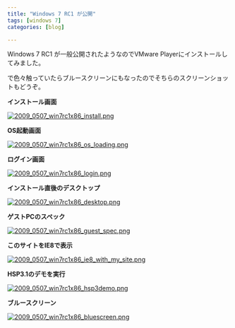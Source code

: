 ```yaml
---
title: "Windows 7 RC1 が公開"
tags: [windows 7]
categories: [blog]

---
```


Windows 7 RC1 が一般公開されたようなのでVMware Playerにインストールしてみました。

で色々触っていたらブルースクリーンにもなったのでそちらのスクリーンショットもどうぞ。

**インストール画面**

<a href="http://www.sharkpp.net/public/images/2009_0507_win7rc1x86_install.png"          rel="lytebox#win7rc1x86" title="2009_0507_win7rc1x86_install.png"          ><img src="http://www.sharkpp.net/public/images/2009_0507_win7rc1x86_install_s.jpg"           alt="2009_0507_win7rc1x86_install.png" /></a>

**OS起動画面**

<a href="http://www.sharkpp.net/public/images/2009_0507_win7rc1x86_os_loading.png"       rel="lytebox#win7rc1x86" title="2009_0507_win7rc1x86_os_loading.png"       ><img src="http://www.sharkpp.net/public/images/2009_0507_win7rc1x86_os_loading_s.jpg"        alt="2009_0507_win7rc1x86_os_loading.png" /></a>

**ログイン画面**

<a href="http://www.sharkpp.net/public/images/2009_0507_win7rc1x86_login.png"            rel="lytebox#win7rc1x86" title="2009_0507_win7rc1x86_login.png"            ><img src="http://www.sharkpp.net/public/images/2009_0507_win7rc1x86_login_s.jpg"             alt="2009_0507_win7rc1x86_login.png" /></a>

**インストール直後のデスクトップ**

<a href="http://www.sharkpp.net/public/images/2009_0507_win7rc1x86_desktop.png"          rel="lytebox#win7rc1x86" title="2009_0507_win7rc1x86_desktop.png"          ><img src="http://www.sharkpp.net/public/images/2009_0507_win7rc1x86_desktop_s.jpg"           alt="2009_0507_win7rc1x86_desktop.png" /></a>

**ゲストPCのスペック**

<a href="http://www.sharkpp.net/public/images/2009_0507_win7rc1x86_guest_spec.png"       rel="lytebox#win7rc1x86" title="2009_0507_win7rc1x86_guest_spec.png"       ><img src="http://www.sharkpp.net/public/images/2009_0507_win7rc1x86_guest_spec_s.jpg"        alt="2009_0507_win7rc1x86_guest_spec.png" /></a>

**このサイトをIE8で表示**

<a href="http://www.sharkpp.net/public/images/2009_0507_win7rc1x86_ie8_with_my_site.png" rel="lytebox#win7rc1x86" title="2009_0507_win7rc1x86_ie8_with_my_site.png" ><img src="http://www.sharkpp.net/public/images/2009_0507_win7rc1x86_ie8_with_my_site_s.jpg"  alt="2009_0507_win7rc1x86_ie8_with_my_site.png" /></a>

**HSP3.1のデモを実行**

<a href="http://www.sharkpp.net/public/images/2009_0507_win7rc1x86_hsp3demo.png"         rel="lytebox#win7rc1x86" title="2009_0507_win7rc1x86_hsp3demo.png"         ><img src="http://www.sharkpp.net/public/images/2009_0507_win7rc1x86_hsp3demo_s.jpg"          alt="2009_0507_win7rc1x86_hsp3demo.png" /></a>

**ブルースクリーン**

<a href="http://www.sharkpp.net/public/images/2009_0507_win7rc1x86_bluescreen.png"       rel="lytebox#win7rc1x86" title="2009_0507_win7rc1x86_bluescreen.png"       ><img src="http://www.sharkpp.net/public/images/2009_0507_win7rc1x86_bluescreen_s.jpg"        alt="2009_0507_win7rc1x86_bluescreen.png" /></a>